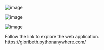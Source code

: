 
![image](https://github.com/Glori-NS/JustScreen_project/assets/83481425/62868ef4-6234-4a48-bde8-d2ec0b35de8e)

![image](https://github.com/Glori-NS/JustScreen_project/assets/83481425/ed7c8fbc-075b-4417-8d91-17452ab3b231)

![image](https://github.com/Glori-NS/JustScreen_project/assets/83481425/0cbd9a97-359b-4e8b-ab1e-8cb386269e4f)

Follow the link to explore the web application. 
https://gloribeth.pythonanywhere.com/
